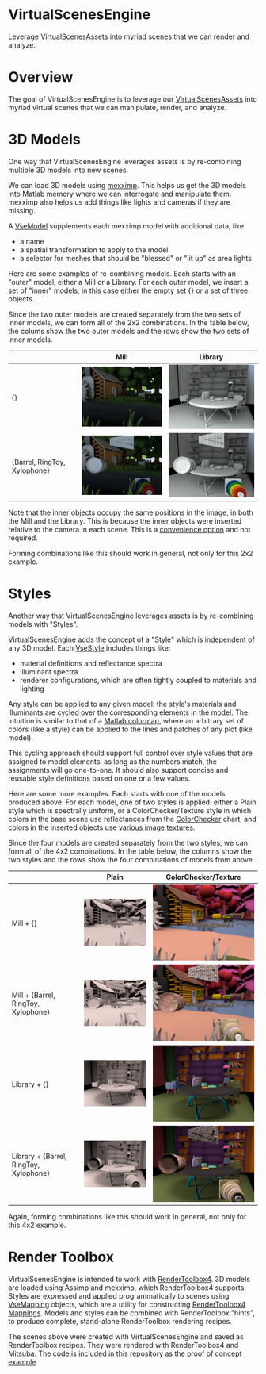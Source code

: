 # VirtualScenesEngine
Leverage [VirtualScenesAssets](https://github.com/RenderToolbox/VirtualScenesAssets) into myriad scenes that we can render and analyze.

# Overview
The goal of VirtualScenesEngine is to leverage our [VirtualScenesAssets](https://github.com/RenderToolbox/VirtualScenesAssets) into myriad virtual scenes that we can manipulate, render, and analyze.

# 3D Models
One way that VirtualScenesEngine leverages assets is by re-combining multiple 3D models into new scenes.

We can load 3D models using [mexximp](https://github.com/RenderToolbox/mexximp).  This helps us get the 3D models into Matlab memory where we can interrogate and manipulate them.  mexximp also helps us add things like lights and cameras if they are missing.

A [VseModel](https://github.com/RenderToolbox/VirtualScenesEngine/blob/master/api/VseModel.m) supplements each mexximp model with additional data, like:
 - a name
 - a spatial transformation to apply to the model
 - a selector for meshes that should be "blessed" or "lit up" as area lights

Here are some examples of re-combining models.  Each starts with an "outer" model, either a Mill or a Library.  For each outer model, we insert a set of "inner" models, in this case either the empty set {} or a set of three objects.

Since the two outer models are created separately from the two sets of inner models, we can form all of the 2x2 combinations.  In the table below, the colums show the two outer models and the rows show the two sets of inner models.

| | Mill | Library |
| ------------- | ------------- | ------------- |
| {} | ![empty mill](docs/Mill_none.png) | ![empty library](docs/Library_none.png) |
| {Barrel, RingToy, Xylophone} | ![full mill](docs/Mill_Barrel_RingToy_Xylophone_none.png) | ![full library](docs/Library_Barrel_RingToy_Xylophone_none.png) 

Note that the inner objects occupy the same positions in the image, in both the Mill and the Library.  This is because the inner objects were inserted relative to the camera in each scene.  This is a [convenience option](https://github.com/RenderToolbox/VirtualScenesEngine/blob/master/examples/vseProofOfConcept.m#L23) and not required.

Forming combinations like this should work in general, not only for this 2x2 example.

# Styles
Another way that VirtualScenesEngine leverages assets is by re-combining models with "Styles".

VirtualScenesEngine adds the concept of a "Style" which is independent of any 3D model.  Each [VseStyle](https://github.com/RenderToolbox/VirtualScenesEngine/blob/master/api/VseStyle.m) includes things like:
 - material definitions and reflectance spectra
 - illuminant spectra
 - renderer configurations, which are often tightly coupled to materials and lighting

Any style can be applied to any given model: the style's materials and illuminants are cycled over the corresponding elements in the model.  The intuition is similar to that of a [Matlab colormap](https://www.mathworks.com/help/matlab/ref/colormap.html#buq1hym), where an arbitrary set of colors (like a style) can be applied to the lines and patches of any plot (like model).

This cycling approach should support full control over style values that are assigned to model elements: as long as the numbers match, the assignments will go one-to-one.  It should also support concise and reusable style definitions based on one or a few values.

Here are some more examples.  Each starts with one of the models produced above.  For each model, one of two styles is applied: either a Plain style which is spectrally uniform, or a ColorChecker/Texture style in which colors in the base scene use reflectances from the [ColorChecker](https://en.wikipedia.org/wiki/ColorChecker) chart, and colors in the inserted objects use [various image textures](https://github.com/RenderToolbox/VirtualScenesAssets/tree/master/examples/Textures/OpenGameArt).

Since the four models are created separately from the two styles, we can form all of the 4x2 combinations.  In the table below, the columns show the two styles and the rows show the four combinations of models from above.

| | Plain | ColorChecker/Texture |
| ------------- | ------------- | ------------- |
| Mill + {} | ![empty mill](docs/Mill_plain.png) | ![empty mill](docs/Mill_colorsAndTextures.png) |
| Mill + {Barrel, RingToy, Xylophone} | ![full mill](docs/Mill_Barrel_RingToy_Xylophone_plain.png) | ![full mill](docs/Mill_Barrel_RingToy_Xylophone_colorsAndTextures.png) |
| Library + {} | ![empty library](docs/Library_plain.png) | ![empty library](docs/Library_colorsAndTextures.png) |
| Library + {Barrel, RingToy, Xylophone} | ![full library](docs/Library_Barrel_RingToy_Xylophone_plain.png) | ![full library](docs/Library_Barrel_RingToy_Xylophone_colorsAndTextures.png) |

Again, forming combinations like this should work in general, not only for this 4x2 example.

# Render Toolbox
VirtualScenesEngine is intended to work with [RenderToolbox4](https://github.com/RenderToolbox/RenderToolbox4).  3D models are loaded using Assimp and mexximp, which RenderToolbox4 supports.  Styles are expressed and applied programmatically to scenes using [VseMapping](https://github.com/RenderToolbox/VirtualScenesEngine/blob/master/api/VseMapping.m) objects, which are a utility for constructing [RenderToolbox4 Mappings](https://github.com/RenderToolbox/RenderToolbox4/wiki/Mappings-File-Format).  Models and styles can be combined with RenderToolbox "hints", to produce complete, stand-alone RenderToolbox rendering recipes.

The scenes above were created with VirtualScenesEngine and saved as RenderToolbox recipes.  They were rendered with RenderToolbox4 and [Mitsuba](http://www.mitsuba-renderer.org/).  The code is included in this repository as the [proof of concept example](https://github.com/RenderToolbox/VirtualScenesEngine/blob/master/examples/poc.m).


